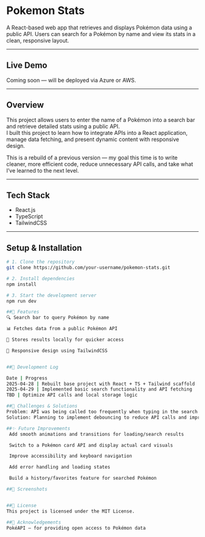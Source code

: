 # Pokemon Stats

A React-based web app that retrieves and displays Pokémon data using a public API. Users can search for a Pokémon by name and view its stats in a clean, responsive layout.

---

## Live Demo

Coming soon — will be deployed via Azure or AWS.

---

## Overview

This project allows users to enter the name of a Pokémon into a search bar and retrieve detailed stats using a public API.  
I built this project to learn how to integrate APIs into a React application, manage data fetching, and present dynamic content with responsive design.

This is a rebuild of a previous version — my goal this time is to write cleaner, more efficient code, reduce unnecessary API calls, and take what I’ve learned to the next level.

---

## Tech Stack

- React.js  
- TypeScript  
- TailwindCSS  

---

## Setup & Installation

```bash
# 1. Clone the repository
git clone https://github.com/your-username/pokemon-stats.git

# 2. Install dependencies
npm install

# 3. Start the development server
npm run dev

##📝 Features
🔍 Search bar to query Pokémon by name

📊 Fetches data from a public Pokémon API

💾 Stores results locally for quicker access

📱 Responsive design using TailwindCSS


##📅 Development Log

Date | Progress
2025-04-28 | Rebuilt base project with React + TS + Tailwind scaffold
2025-04-29 | Implemented basic search functionality and API fetching
TBD | Optimize API calls and local storage logic

##🐞 Challenges & Solutions
Problem: API was being called too frequently when typing in the search bar
Solution: Planning to implement debouncing to reduce API calls and improve performance

##✨ Future Improvements
 Add smooth animations and transitions for loading/search results

 Switch to a Pokémon card API and display actual card visuals

 Improve accessibility and keyboard navigation

 Add error handling and loading states

 Build a history/favorites feature for searched Pokémon

##📸 Screenshots


##📜 License
This project is licensed under the MIT License.

##🙌 Acknowledgements
PokéAPI — for providing open access to Pokémon data